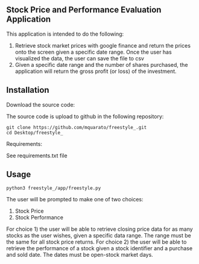 ## Stock Price and Performance Evaluation Application

This application is intended to do the following:

1) Retrieve stock market prices with google finance and return the prices onto the screen given a specific date range.  Once the user has visualized the data, the user can save the file to csv
2) Given a specific date range and the number of shares purchased, the application will return the gross profit (or loss) of the investment.

## Installation

Download the source code:

The source code is upload to github in the following repository:

```shell
git clone https://github.com/mquarato/freestyle_.git
cd Desktop/freestyle_
```
Requirements:

See requirements.txt file

## Usage

```shell
python3 freestyle_/app/freestyle.py
```
The user will be prompted to make one of two choices:

1) Stock Price
2) Stock Performance

For choice 1) the user will be able to retrieve closing price data for as many stocks as the user wishes, given a specific data range.  The range must be the same for all stock price returns.
For choice 2) the user will be able to retrieve the performance of a stock given a stock identifier and a purchase and sold date.  The dates must be open-stock market days.

